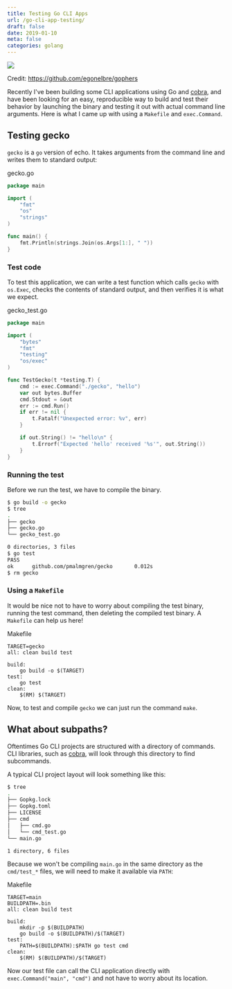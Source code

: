 ```yaml
---
title: Testing Go CLI Apps
url: /go-cli-app-testing/
draft: false
date: 2019-01-10
meta: false
categories: golang
---
```


<div class="image-credit">
<img src="/gopher.svg"/>
<p>Credit: <a href="https://github.com/egonelbre/gophers">https://github.com/egonelbre/gophers</a></p>
</div>

Recently I've been building some CLI applications using Go and [cobra](https://github.com/spf13/cobra), and have been looking for an easy, reproducible way to build and test their behavior by launching the binary and testing it out with actual command line arguments. Here is what I came up with using a `Makefile` and `exec.Command`.

## Testing gecko

`gecko` is a `go` version of echo. It takes arguments from the command line and writes them to standard output:

<span class="filename">gecko.go</span>
```go
package main

import (
    "fmt"
    "os"
    "strings"
)

func main() {
    fmt.Println(strings.Join(os.Args[1:], " "))
}
```

### Test code

To test this application, we can write a test function which calls `gecko` with `os.Exec`, checks the contents of standard output, and then verifies it is what we expect.

<span class="filename">gecko_test.go</span>
```go
package main

import (
    "bytes"
    "fmt"
    "testing"
    "os/exec"
)

func TestGecko(t *testing.T) {
    cmd := exec.Command("./gecko", "hello")
    var out bytes.Buffer
    cmd.Stdout = &out
    err := cmd.Run()
    if err != nil {
        t.Fatalf("Unexpected error: %v", err)
    }

    if out.String() != "hello\n" {
        t.Errorf("Expected 'hello' received '%s'", out.String())
    }
}
```

### Running the test

Before we run the test, we have to compile the binary.

```bash
$ go build -o gecko
$ tree
.
├── gecko
├── gecko.go
└── gecko_test.go

0 directories, 3 files
$ go test
PASS
ok      github.com/pmalmgren/gecko       0.012s
$ rm gecko
```

### Using a `Makefile`

It would be nice not to have to worry about compiling the test binary, running the test command, then deleting the compiled test binary. A `Makefile` can help us here!

<span class="filename">Makefile</span>
```make
TARGET=gecko
all: clean build test

build:
    go build -o $(TARGET)
test:
    go test
clean:
    $(RM) $(TARGET)
```

Now, to test and compile `gecko` we can just run the command `make`.

## What about subpaths?

Oftentimes Go CLI projects are structured with a directory of commands. CLI libraries, such as [cobra](https://github.com/spf13/cobra), will look through this directory to find subcommands.

A typical CLI project layout will look something like this:

```bash
$ tree
.
├── Gopkg.lock
├── Gopkg.toml
├── LICENSE
├── cmd
│   ├── cmd.go
│   └── cmd_test.go
└── main.go

1 directory, 6 files
```

Because we won't be compiling `main.go` in the same directory as the `cmd/test_*` files, we will need to make it available via `PATH`:

<span class="filename">Makefile</span>
```make
TARGET=main
BUILDPATH=.bin
all: clean build test

build:
    mkdir -p $(BUILDPATH)
    go build -o $(BUILDPATH)/$(TARGET)
test:
    PATH=$(BUILDPATH):$PATH go test cmd
clean:
    $(RM) $(BUILDPATH)/$(TARGET)
```

Now our test file can call the CLI application directly with `exec.Command("main", "cmd")` and not have to worry about its location.
